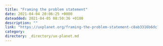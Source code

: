 ```yaml
---
title: "Framing the problem statement"
date: 2021-04-04 20:06:25 +0000
dateadded: 2021-04-05 08:50:36 +0100
description: ""
link: "https://uxplanet.org/framing-the-problem-statement-c8ab3316b6dc?source=rss----819cc2aaeee0---4"
category:
directory: _directory/ux-planet.md
---
```

